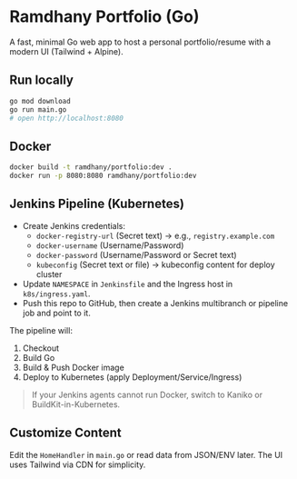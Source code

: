 # Ramdhany Portfolio (Go)

A fast, minimal Go web app to host a personal portfolio/resume with a modern UI (Tailwind + Alpine).

## Run locally

```bash
go mod download
go run main.go
# open http://localhost:8080
```

## Docker

```bash
docker build -t ramdhany/portfolio:dev .
docker run -p 8080:8080 ramdhany/portfolio:dev
```

## Jenkins Pipeline (Kubernetes)

- Create Jenkins credentials:
  - `docker-registry-url` (Secret text) → e.g., `registry.example.com`
  - `docker-username` (Username/Password)
  - `docker-password` (Username/Password or Secret text)
  - `kubeconfig` (Secret text or file) → kubeconfig content for deploy cluster
- Update `NAMESPACE` in `Jenkinsfile` and the Ingress host in `k8s/ingress.yaml`.
- Push this repo to GitHub, then create a Jenkins multibranch or pipeline job and point to it.

The pipeline will:
1. Checkout
2. Build Go
3. Build & Push Docker image
4. Deploy to Kubernetes (apply Deployment/Service/Ingress)

> If your Jenkins agents cannot run Docker, switch to Kaniko or BuildKit-in-Kubernetes.

## Customize Content

Edit the `HomeHandler` in `main.go` or read data from JSON/ENV later. The UI uses Tailwind via CDN for simplicity.
